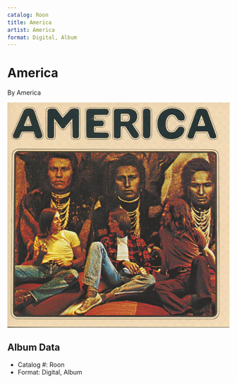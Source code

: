 ```yaml
---
catalog: Roon
title: America
artist: America
format: Digital, Album
---
```


# America

By America

![](../../assets/albumcovers/America-America.png)

## Album Data

- Catalog #: Roon
- Format: Digital, Album

